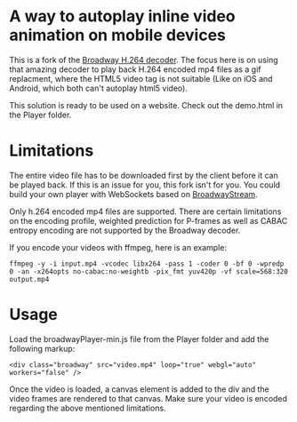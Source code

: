 A way to autoplay inline video animation on mobile devices
===========
This is a fork of the [Broadway H.264 decoder](https://github.com/mbebenita/Broadway).
The focus here is on using that amazing decoder to play back H.264 encoded mp4 files as a gif replacment, where the HTML5 video tag is not suitable (Like on iOS and Android, which both can't autoplay html5 video).

This solution is ready to be used on a website.
Check out the demo.html in the Player folder.

Limitations
===========
The entire video file has to be downloaded first by the client before it can be played back. If this is an issue for you, this fork isn't for you. You could build your own player with WebSockets based on [BroadwayStream](https://github.com/soliton4/BroadwayStream).

Only h.264 encoded mp4 files are supported. There are certain limitations on the encoding profile, weighted prediction for P-frames as well as CABAC entropy encoding are not supported by the Broadway decoder.

If you encode your videos with ffmpeg, here is an example:

    ffmpeg -y -i input.mp4 -vcodec libx264 -pass 1 -coder 0 -bf 0 -wpredp 0 -an -x264opts no-cabac:no-weightb -pix_fmt yuv420p -vf scale=568:320 output.mp4

Usage
===========
Load the broadwayPlayer-min.js file from the Player folder and add the following markup:

    <div class="broadway" src="video.mp4" loop="true" webgl="auto" workers="false" />

 Once the video is loaded, a canvas element is added to the div and the video frames are rendered to that canvas. Make sure your video is encoded regarding the above mentioned limitations.